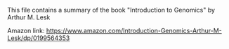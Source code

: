 This file contains a summary of the book "Introduction to Genomics" by Arthur M. Lesk

Amazon link: https://www.amazon.com/Introduction-Genomics-Arthur-M-Lesk/dp/0199564353
